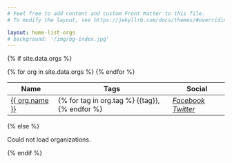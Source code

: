 ```yaml
---
# Feel free to add content and custom Front Matter to this file.
# To modify the layout, see https://jekyllrb.com/docs/themes/#overriding-theme-defaults

layout: home-list-orgs
# background: '/img/bg-index.jpg'
---
```

{% if site.data.orgs %}
<div class="row">
<div class="col-12">
<div class="data-table-wrapper">
<table id="org-list-table" class="table display table-striped">
  <thead>
    <tr>
      <th scope="col">Name</th>
      <!-- <th scope="col">Category</th> -->
      <th scope="col">Tags</th>
      <th scope="col">Social</th>
    </tr>
  </thead>
  <tbody>
{% for org in site.data.orgs %}
  <tr>
    <td><a href="{{org.url}}" target="_blank">{{ org.name }}</a></td>
    <!-- <td>{% for cat in org.category %}{{cat}}, {% endfor %}</td> -->
    <td>{% for tag in org.tag %} {{tag}}, {% endfor %}</td>
    <td><a class="mr-2" href="{{org.social.facebook}}" target="_blank"><i class="fab fa-facebook"><span class="sr-only">Facebook</span></i></a> <a href="{{org.social.twitter}}" target="_blank"><i class="fab fa-twitter"><span class="sr-only">Twitter</span></i></a></td>
  </tr>
{% endfor %}
  </tbody>
</table>
</div>
</div>
{% else %}
<p> Could not load organizations. </p>
{% endif %}